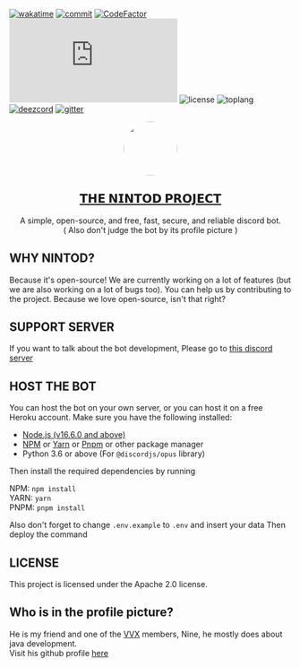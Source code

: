 [![wakatime](https://wakatime.com/badge/user/5cb7cd14-ac7e-4fc0-9f81-6036760cb6a3/project/43c4defc-5916-4bc2-aca5-0683f99c9e2d.svg)](https://wakatime.com/badge/user/5cb7cd14-ac7e-4fc0-9f81-6036760cb6a3/project/43c4defc-5916-4bc2-aca5-0683f99c9e2d)
[![commit](https://img.shields.io/github/commit-activity/m/badges/shields)](https://github.com/tinvv/Nintod/pulse)
[![CodeFactor](https://www.codefactor.io/repository/github/thevvx/nintod/badge)](https://www.codefactor.io/repository/github/thevvx/nintod)
![version](https://img.shields.io/node/v/discord.js?style=plastic)
![license](https://img.shields.io/github/license/thevvx/nintod)
![toplang](https://img.shields.io/github/languages/top/thevvx/nintod)
[![deezcord](https://img.shields.io/discord/828842616442454066)](https://x.vvx.bar/nt/sup)
[![gitter](https://img.shields.io/gitter/room/tinvv/community)](https://gitter.im/tinvv/community)

<p align="center">
  <a href="https://x.vvx.bar/nt/inv">
    <img src="https://files.vvx.bar/record/nine.png" height="96" width="96" style="border-radius: 9999px" />
    <h2 align="center">
        𝗧𝗛𝗘 𝗡𝗜𝗡𝗧𝗢𝗗 𝗣𝗥𝗢𝗝𝗘𝗖𝗧
    </h2>
  </a>
  <p align="center">
    A simple, open-source, and free, fast, secure, and reliable discord bot. <br>
    ( Also don't judge the bot by its profile picture )
  </p>
</p>

## WHY NINTOD?

Because it's open-source! We are currently working on a lot of features (but we are also working on a lot of bugs too).
You can help us by contributing to the project. Because we love open-source, isn't that right?

## SUPPORT SERVER

If you want to talk about the bot development, Please go to [this discord server](https://x.vvx.bar/nt/sup)

## HOST THE BOT

You can host the bot on your own server, or you can host it on a free Heroku account. Make sure you have the following
installed:

- [Node.js (v16.6.0 and above)](https://nodejs.org/en/)
- [NPM](https://www.npmjs.com/) or [Yarn](https://yarnpkg.com/) or [Pnpm](https://pnpm.js.org/) or other package manager
- Python 3.6 or above (For `@discordjs/opus` library)

Then install the required dependencies by running

NPM: `npm install`  
YARN: `yarn`  
PNPM: `pnpm install`

Also don't forget to change `.env.example` to `.env` and insert your data Then deploy the command

## LICENSE

This project is licensed under the Apache 2.0 license.

## Who is in the profile picture?

He is my friend and one of the [VVX](https://vvx.bar/) members, Nine, he mostly does about java development.  
Visit his github profile [here](https://github.com/ThatVeryDumbGuy)
